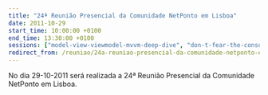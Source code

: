 ```yaml
---
title: "24ª Reunião Presencial da Comunidade NetPonto em Lisboa"
date: 2011-10-29
start_time: 10:00:00 +0100
end_time: 13:30:00 +0100
sessions: ["model-view-viewmodel-mvvm-deep-dive", "don-t-fear-the-console-introducao-ao-powershell"]
redirect_from: /reuniao/24a-reuniao-presencial-da-comunidade-netponto-em-lisboa/
---
```

No dia 29-10-2011 será realizada a 24ª Reunião Presencial da Comunidade NetPonto em Lisboa.


